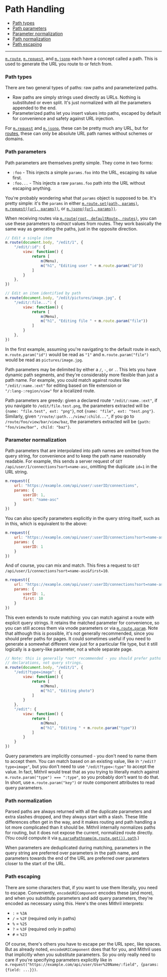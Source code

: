 <!--meta-description
Documentation on how to work with paths in Mithril.js
-->
# Path Handling

- [Path types](#path-types)
- [Path parameters](#path-parameters)
- [Parameter normalization](#parameter-normalization)
- [Path normalization](#path-normalization)
- [Path escaping](#path-escaping)

-----

[`m.route`](route.md), [`m.request`](request.md), and [`m.jsonp`](jsonp.md) each have a concept called a path. This is used to generate the URL you route to or fetch from.

### Path types

There are two general types of paths: raw paths and parameterized paths.

- Raw paths are simply strings used directly as URLs. Nothing is substituted or even split. It's just normalized with all the parameters appended to the end.
- Parameterized paths let you insert values into paths, escaped by default for convenience and safety against URL injection.

For [`m.request`](request.md) and [`m.jsonp`](jsonp.md), these can be pretty much any URL, but for [routes](route.md), these can only be absolute URL path names without schemes or domains.

### Path parameters

Path parameters are themselves pretty simple. They come in two forms:

- `:foo` - This injects a simple `params.foo` into the URL, escaping its value first.
- `:foo...` - This injects a raw `params.foo` path into the URL without escaping anything.

You're probably wondering what that `params` object is supposed to be. It's pretty simple: it's the `params` in either [`m.route.set(path, params)`](route.md#mrouteset), [`m.request({url, params})`](request.md#signature), or [`m.jsonp({url, params})`](jsonp.md#signature).

When receiving routes via [`m.route(root, defaultRoute, routes)`](route.md#signature), you can use these parameters to *extract* values from routes. They work basically the same way as generating the paths, just in the opposite direction.

```javascript
// Edit a single item
m.route(document.body, "/edit/1", {
	"/edit/:id": {
    	view: function() {
    		return [
    			m(Menu),
    			m("h1", "Editing user " + m.route.param("id"))
    		]
    	}
    },
})

// Edit an item identified by path
m.route(document.body, "/edit/pictures/image.jpg", {
	"/edit/:file...": {
    	view: function() {
    		return [
    			m(Menu),
    			m("h1", "Editing file " + m.route.param("file"))
    		]
    	}
    },
})
```

In the first example, assuming you're navigating to the default route in each, `m.route.param("id")` would be read as `"1"` and `m.route.param("file")` would be read as `pictures/image.jpg`.

Path parameters may be delimited by either a `/`, `-`, or `.`. This lets you have dynamic path segments, and they're considerably more flexible than just a path name. For example, you could match against routes like `"/edit/:name.:ext"` for editing based on file extension or `"/:lang-:region/view"` for a localized route.

Path parameters are greedy: given a declared route `"/edit/:name.:ext"`, if you navigate to `/edit/file.test.png`, the parameters extracted will be `{name: "file.test", ext: "png"}`, not `{name: "file", ext: "test.png"}`. Similarly, given `"/route/:path.../view/:child..."`, if you go to `/route/foo/view/bar/view/baz`, the parameters extracted will be `{path: "foo/view/bar", child: "baz"}`.

### Parameter normalization

Path parameters that are interpolated into path names are omitted from the query string, for convenience and to keep the path name reasonably readable. For example, this sends a server request of `GET /api/user/1/connections?sort=name-asc`, omitting the duplicate `id=1` in the URL string.

```javascript
m.request({
    url: "https://example.com/api/user/:userID/connections",
    params: {
        userID: 1,
        sort: "name-asc"
    }
})
```

You can also specify parameters explicitly in the query string itself, such as in this, which is equivalent to the above:

```javascript
m.request({
    url: "https://example.com/api/user/:userID/connections?sort=name-asc",
    params: {
        userID: 1
    }
})
```

And of course, you can mix and match. This fires a request to `GET /api/user/1/connections?sort=name-asc&first=10`.

```javascript
m.request({
    url: "https://example.com/api/user/:userID/connections?sort=name-asc",
    params: {
        userID: 1,
        first: 10
    }
})
```

This even extends to route matching: you can match against a route *with* explicit query strings. It retains the matched parameter for convenience, so you can still access them via vnode parameters or via [`m.route.param`](route.md#mrouteparam). Note that although this *is* possible, it's not generally recommended, since you should prefer paths for pages. It could sometimes useful if you need to generate a somewhat different view just for a particular file type, but it still logically is a query-like parameter, not a whole separate page.

```javascript
// Note: this is generally *not* recommended - you should prefer paths for route
// declarations, not query strings.
m.route(document.body, "/edit/1", {
	"/edit?type=image": {
    	view: function() {
    		return [
    			m(Menu),
    			m("h1", "Editing photo")
    		]
    	}
    },
    "/edit": {
        view: function() {
    		return [
    			m(Menu),
    			m("h1", "Editing " + m.route.param("type"))
    		]
    	}
    }
})
```

Query parameters are implicitly consumed - you don't need to name them to accept them. You can match based on an existing value, like in `"/edit?type=image"`, but you don't need to use `"/edit?type=:type"` to accept the value. In fact, Mithril would treat that as you trying to literally match against `m.route.param("type") === ":type"`, so you probably don't want to do that. In short, use `m.route.param("key")` or route component attributes to read query parameters.

### Path normalization

Parsed paths are always returned with all the duplicate parameters and extra slashes dropped, and they always start with a slash. These little differences often get in the way, and it makes routing and path handling a lot more complicated than it should be. Mithril internally normalizes paths for routing, but it does not expose the current, normalized route directly. (You could compute it via [`m.parsePathname(m.route.get()).path`](parsePathname.md).)

When parameters are deduplicated during matching, parameters in the query string are preferred over parameters in the path name, and parameters towards the end of the URL are preferred over parameters closer to the start of the URL.

### Path escaping

There are some characters that, if you want to use them literally, you need to escape. Conveniently, `encodeURIComponent` encodes these (and more), and when you substitute parameters and add query parameters, they're encoded as necessary using this. Here's the ones Mithril interprets:

- `:` = `%3A`
- `/` = `%2F` (required only in paths)
- `%` = `%25`
- `?` = `%3F` (required only in paths)
- `#` = `%23`

Of course, there's others you have to escape per the URL spec, like spaces. But as already noted, `encodeURIComponent` does that for you, and Mithril uses that implicitly when you substitute parameters. So you only really need to care if you're specifying parameters explicitly like in `m.request("https://example.com/api/user/User%20Name/:field", {params: {field: ...}})`.
